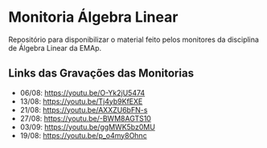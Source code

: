 # Monitoria Álgebra Linear

Repositório para disponibilizar o material feito pelos monitores da disciplina de Álgebra Linear da EMAp.

## Links das Gravações das Monitorias

* 06/08: https://youtu.be/O-Yk2jU5474
* 13/08: https://youtu.be/Tj4yb9KfEXE
* 21/08: https://youtu.be/AXXZU6bFN-s
* 27/08: https://youtu.be/-BWM8AGTS10
* 03/09: https://youtu.be/ggMWK5bz0MU
* 19/08: https://youtu.be/p_o4my8Ohnc
